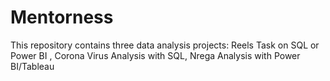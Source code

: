 # Mentorness
This repository contains three data analysis projects: Reels Task on SQL or Power BI , Corona Virus Analysis with SQL, Nrega Analysis with Power BI/Tableau
